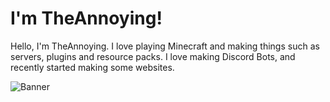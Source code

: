 # I'm TheAnnoying!

Hello, I'm TheAnnoying. I love playing Minecraft and making things such as servers, plugins and resource packs. I love making Discord Bots, and recently started making some websites.

![Banner](https://theannoying.github.io/assets/cutbanner.png)
